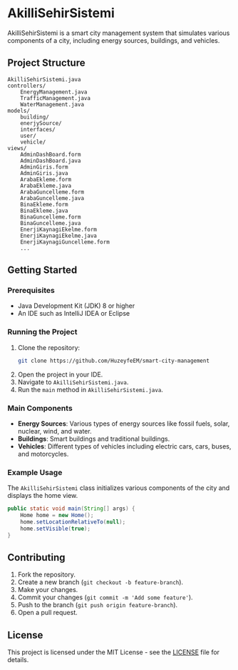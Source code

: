 # AkilliSehirSistemi

AkilliSehirSistemi is a smart city management system that simulates various components of a city, including energy sources, buildings, and vehicles.

## Project Structure

```
AkilliSehirSistemi.java
controllers/
    EnergyManagement.java
    TrafficManagement.java
    WaterManagement.java
models/
    building/
    enerjySource/
    interfaces/
    user/
    vehicle/
views/
    AdminDashBoard.form
    AdminDashBoard.java
    AdminGiris.form
    AdminGiris.java
    ArabaEkleme.form
    ArabaEkleme.java
    ArabaGuncelleme.form
    ArabaGuncelleme.java
    BinaEkleme.form
    BinaEkleme.java
    BinaGuncelleme.form
    BinaGuncelleme.java
    EnerjiKaynagiEkelme.form
    EnerjiKaynagiEkelme.java
    EnerjiKaynagiGuncelleme.form
    ...
```

## Getting Started

### Prerequisites

- Java Development Kit (JDK) 8 or higher
- An IDE such as IntelliJ IDEA or Eclipse

### Running the Project

1. Clone the repository:
    ```sh
    git clone https://github.com/HuzeyfeEM/smart-city-management
    ```
2. Open the project in your IDE.
3. Navigate to `AkilliSehirSistemi.java`.
4. Run the `main` method in `AkilliSehirSistemi.java`.

### Main Components

- **Energy Sources**: Various types of energy sources like fossil fuels, solar, nuclear, wind, and water.
- **Buildings**: Smart buildings and traditional buildings.
- **Vehicles**: Different types of vehicles including electric cars, cars, buses, and motorcycles.

### Example Usage

The `AkilliSehirSistemi` class initializes various components of the city and displays the home view.

```java
public static void main(String[] args) {
    Home home = new Home();
    home.setLocationRelativeTo(null);
    home.setVisible(true);
}
```

## Contributing

1. Fork the repository.
2. Create a new branch (`git checkout -b feature-branch`).
3. Make your changes.
4. Commit your changes (`git commit -m 'Add some feature'`).
5. Push to the branch (`git push origin feature-branch`).
6. Open a pull request.

## License

This project is licensed under the MIT License - see the [LICENSE](LICENSE) file for details.
